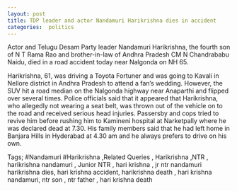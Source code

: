 ```yaml
---
layout: post
title: TDP leader and actor Nandamuri Harikrishna dies in accident
categories:  politics
---
```

Actor and Telugu Desam Party leader Nandamuri Harikrishna, the fourth son of N T Rama Rao and brother-in-law of Andhra Pradesh CM N Chandrababu Naidu, died in a road accident today near Nalgonda on NH 65.

<amp-img  src="{{ site.baseurl }}/images/NTR.jpg"  layout="responsive"   width="650px"   height="400px"  ></amp-img>  
 
 
 
Harikrishna, 61, was driving a Toyota Fortuner and was going to Kavali in Nellore district in Andhra Pradesh to attend a fan’s wedding. However, the SUV hit a road median on the Nalgonda highway near Anaparthi and flipped over several times. Police officials said that it appeared that Harikrishna, who allegedly not wearing a seat belt, was thrown out of the vehicle on to the road and received serious head injuries. Passersby and cops tried to revive him before rushing him to Kamineni hospital at Narketpally where he was declared dead at 7.30. His family members said that he had left home in Banjara Hills in Hyderabad at 4.30 am and he always prefers to drive on his own.

Tags; #Nandamuri  #Harikrishna ,Related Queries , Harikrishna ,NTR  , harikrishna nandamuri , Junior NTR , hari krishna , jr ntr
       nandamuri harikrishna dies, hari krishna accident, harikrishna death , hari krishna nandamuri, ntr son , ntr father , hari krishna death
